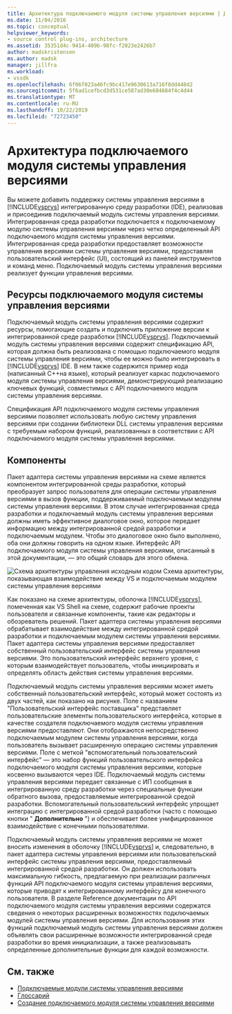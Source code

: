 ```yaml
---
title: Архитектура подключаемого модуля системы управления версиями | Документация Майкрософт
ms.date: 11/04/2016
ms.topic: conceptual
helpviewer_keywords:
- source control plug-ins, architecture
ms.assetid: 35351d4c-9414-409b-98fc-f2023e2426b7
author: madskristensen
ms.author: madsk
manager: jillfra
ms.workload:
- vssdk
ms.openlocfilehash: 6f06f023a46fc9bc417e9630613a716f8dd448d2
ms.sourcegitcommit: 5f6ad1cefbcd3d531ce587ad30e684684f4c4d44
ms.translationtype: MT
ms.contentlocale: ru-RU
ms.lasthandoff: 10/22/2019
ms.locfileid: "72723450"
---
```

# <a name="source-control-plug-in-architecture"></a>Архитектура подключаемого модуля системы управления версиями
Вы можете добавить поддержку системы управления версиями в [!INCLUDE[vsprvs](../../code-quality/includes/vsprvs_md.md)] интегрированную среду разработки (IDE), реализовав и присоединив подключаемый модуль системы управления версиями. Интегрированная среда разработки подключается к подключаемому модулю системы управления версиями через четко определенный API подключаемого модуля системы управления версиями. Интегрированная среда разработки предоставляет возможности управления версиями системы управления версиями, предоставляя пользовательский интерфейс (UI), состоящий из панелей инструментов и команд меню. Подключаемый модуль системы управления версиями реализует функции управления версиями.

## <a name="source-control-plug-in-resources"></a>Ресурсы подключаемого модуля системы управления версиями
 Подключаемый модуль системы управления версиями содержит ресурсы, помогающие создать и подключить приложение версии к интегрированной среде разработки [!INCLUDE[vsprvs](../../code-quality/includes/vsprvs_md.md)]. Подключаемый модуль системы управления версиями содержит спецификацию API, которая должна быть реализована с помощью подключаемого модуля системы управления версиями, чтобы ее можно было интегрировать в [!INCLUDE[vsprvs](../../code-quality/includes/vsprvs_md.md)] IDE. В нем также содержится пример кода (написанный C++на языке), который реализует каркас подключаемого модуля системы управления версиями, демонстрирующий реализацию ключевых функций, совместимых с API подключаемого модуля системы управления версиями.

 Спецификация API подключаемого модуля системы управления версиями позволяет использовать любую систему управления версиями при создании библиотеки DLL системы управления версиями с требуемым набором функций, реализованных в соответствии с API подключаемого модуля системы управления версиями.

## <a name="components"></a>Компоненты
 Пакет адаптера системы управления версиями на схеме является компонентом интегрированной среды разработки, который преобразует запрос пользователя для операции системы управления версиями в вызов функции, поддерживаемый подключаемым модулем системы управления версиями. В этом случае интегрированная среда разработки и подключаемый модуль системы управления версиями должны иметь эффективное диалоговое окно, которое передает информацию между интегрированной средой разработки и подключаемым модулем. Чтобы это диалоговое окно было выполнено, оба они должны говорить на одном языке. Интерфейс API подключаемого модуля системы управления версиями, описанный в этой документации, — это общий словарь для этого обмена.

 ![Схема архитектуры управления исходным кодом](../../extensibility/internals/media/vs_sccsdk_plug_in_arch.gif "vs_sccsdk_plug_in_arch") Схема архитектуры, показывающая взаимодействие между VS и подключаемым модулем системы управления версиями

 Как показано на схеме архитектуры, оболочка [!INCLUDE[vsprvs](../../code-quality/includes/vsprvs_md.md)], помеченная как VS Shell на схеме, содержит рабочие проекты пользователя и связанные компоненты, такие как редакторы и обозреватель решений. Пакет адаптера системы управления версиями обрабатывает взаимодействие между интегрированной средой разработки и подключаемым модулем системы управления версиями. Пакет адаптера системы управления версиями предоставляет собственный пользовательский интерфейс системы управления версиями. Это пользовательский интерфейс верхнего уровня, с которым взаимодействует пользователь, чтобы инициировать и определять область действия системы управления версиями.

 Подключаемый модуль системы управления версиями может иметь собственный пользовательский интерфейс, который может состоять из двух частей, как показано на рисунке. Поле с названием "Пользовательский интерфейс поставщика" представляет пользовательские элементы пользовательского интерфейса, которые в качестве создателя подключаемого модуля системы управления версиями предоставляют. Они отображаются непосредственно подключаемым модулем системы управления версиями, когда пользователь вызывает расширенную операцию системы управления версиями. Поле с меткой "вспомогательный пользовательский интерфейс" — это набор функций пользовательского интерфейса подключаемого модуля системы управления версиями, которые косвенно вызываются через IDE. Подключаемый модуль системы управления версиями передает связанные с ИП сообщения в интегрированную среду разработки через специальные функции обратного вызова, предоставляемые интегрированной средой разработки. Вспомогательный пользовательский интерфейс упрощает интеграцию с интегрированной средой разработки (часто с помощью кнопки " **Дополнительно** ") и обеспечивает более унифицированное взаимодействие с конечными пользователями.

 Подключаемый модуль системы управления версиями не может вносить изменения в оболочку [!INCLUDE[vsprvs](../../code-quality/includes/vsprvs_md.md)] и, следовательно, в пакет адаптера системы управления версиями или пользовательский интерфейс системы управления версиями, предоставляемый интегрированной средой разработки. Он должен использовать максимальную гибкость, предлагаемую при реализации различных функций API подключаемого модуля системы управления версиями, которые приводят к интегрированному интерфейсу для конечного пользователя. В разделе Reference документации по API подключаемого модуля системы управления версиями содержатся сведения о некоторых расширенных возможностях подключаемых модулей системы управления версиями. Для использования этих функций подключаемый модуль системы управления версиями должен объявлять свои расширенные возможности интегрированной среде разработки во время инициализации, а также реализовывать определенные дополнительные функции для каждой возможности.

## <a name="see-also"></a>См. также
- [Подключаемые модули системы управления версиями](../../extensibility/source-control-plug-ins.md)
- [Глоссарий](../../extensibility/source-control-plug-in-glossary.md)
- [Создание подключаемого модуля системы управления версиями](../../extensibility/internals/creating-a-source-control-plug-in.md)